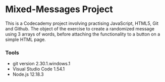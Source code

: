 # Mixed-Messages Project

This is a Codecademy project involving practising JavaScript, HTML5, Git and Github. The object of the exercise to create a randomized message using 3 arrays of words, before attaching the functionality to a button on a simple HTML page.

### Tools
- git version 2.30.1.windows.1
- Visual Studio Code 1.54.1
- Node.js 12.18.3
